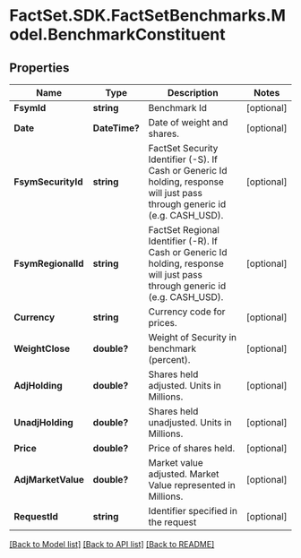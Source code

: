 # FactSet.SDK.FactSetBenchmarks.Model.BenchmarkConstituent

## Properties

Name | Type | Description | Notes
------------ | ------------- | ------------- | -------------
**FsymId** | **string** | Benchmark Id | [optional] 
**Date** | **DateTime?** | Date of weight and shares. | [optional] 
**FsymSecurityId** | **string** | FactSet Security Identifier (-S). If Cash or Generic Id holding, response will just pass through generic id (e.g. CASH_USD). | [optional] 
**FsymRegionalId** | **string** | FactSet Regional Identifier (-R). If Cash or Generic Id holding, response will just pass through generic id (e.g. CASH_USD). | [optional] 
**Currency** | **string** | Currency code for prices. | [optional] 
**WeightClose** | **double?** | Weight of Security in benchmark (percent). | [optional] 
**AdjHolding** | **double?** | Shares held adjusted. Units in Millions. | [optional] 
**UnadjHolding** | **double?** | Shares held unadjusted. Units in Millions. | [optional] 
**Price** | **double?** | Price of shares held. | [optional] 
**AdjMarketValue** | **double?** | Market value adjusted. Market Value represented in Millions. | [optional] 
**RequestId** | **string** | Identifier specified in the request | [optional] 

[[Back to Model list]](../README.md#documentation-for-models) [[Back to API list]](../README.md#documentation-for-api-endpoints) [[Back to README]](../README.md)

